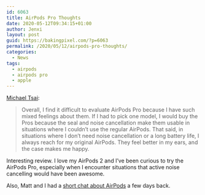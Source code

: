 ```yaml
---
id: 6063
title: AirPods Pro Thoughts
date: 2020-05-12T09:34:15+01:00
author: Jenxi
layout: post
guid: https://bakingpixel.com/?p=6063
permalink: /2020/05/12/airpods-pro-thoughts/
categories:
  - News
tags:
  - airpods
  - airpods pro
  - apple
---
```

[Michael Tsai](https://mjtsai.com/blog/2020/04/15/airpods-pro-thoughts/):

<blockquote class="wp-block-quote">
  <p>
    Overall, I find it difficult to evaluate AirPods Pro because I have such mixed feelings about them. If I had to pick one model, I would buy the Pros because the seal and noise cancellation make them usable in situations where I couldn’t use the regular AirPods. That said, in situations where I don’t need noise cancellation or a long battery life, I always reach for my original AirPods. They feel better in my ears, and the case makes me happy.
  </p>
</blockquote>

Interesting review. I love my AirPods 2 and I&#8217;ve been curious to try the AirPods Pro, especially when I encounter situations that active noise cancelling would have been awesome.

Also, Matt and I had a [short chat about AirPods](https://www.facebook.com/kinson7/videos/10158562776991155/) a few days back.